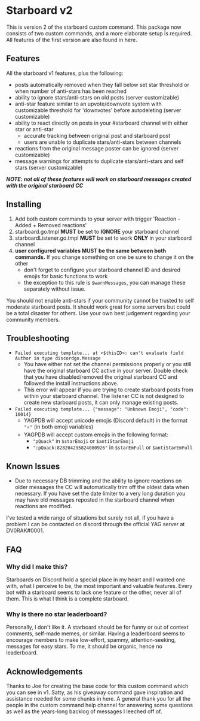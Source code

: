 # Starboard v2
This is version 2 of the starboard custom command. This package now consists of two custom commands, and a more elaborate setup is required. All features of the first version are also found in here.


## Features
All the starboard v1 features, plus the following:
- posts automatically removed when they fall below set star threshold or when number of anti-stars has been reached
- ability to ignore stars/anti-stars on old posts (server customizable)
- anti-star feature similar to an upvote/downvote system with customizable threshold for 'downvotes' before autodeleting (server customizable)
- ability to react directly on posts in your #starboard channel with either star or anti-star
  - accurate tracking between original post and starboard post
  - users are unable to duplicate stars/anti-stars between channels
 - reactions from the original message poster can be ignored (server customizable)
 - message warnings for attempts to duplicate stars/anti-stars and self stars (server customizable)

 ***NOTE: not all of these features will work on starboard messages created with the original starboard CC***
 
 
 ## Installing
 1. Add both custom commands to your server with trigger 'Reaction - Added + Removed reactions'
 2. starboard.go.tmpl **MUST** be set to **IGNORE** your starboard channel
 3. starboardListener.go.tmpl **MUST** be set to work **ONLY** in your starboard channel
 4. **user configured variables MUST be the same between both commands.** If you change something on one be sure to change it on the other
    - don't forget to configure your starboard channel ID and desired emojis for basic functions to work
    - the exception to this rule is `$warnMessages`, you can manage these separately without issue. 
    
You should not enable anti-stars if your community cannot be trusted to self moderate starboard posts. It should work great for some servers but could be a total disaster for others. Use your own best judgement regarding your community members. 


## **Troubleshooting**
- `Failed executing template... at <$thisID>: can't evaluate field Author in type discordgo.Message` 
  - You have either not set the channel permissions properly or you still have the original starboard CC active in your server. Double check that you have disabled/removed the original starboard CC and followed the install instructions above.
  - This error will appear if you are trying to create starboard posts from within your starboard channel. The listener CC is not designed to create new starboard posts, it can only manage existing posts.
- `Failed executing template... {"message": "Unknown Emoji", "code": 10014}`
  - YAGPDB will accept unicode emojis (Discord default) in the format `"⭐"` (in both emoji variables)
  - YAGPDB will accept custom emojis in the following format:
    - `"pQuack"` in `$starEmoji` or `$antiStarEmoji`
    - `":pQuack:828204295824080926"` in `$starEmFull` or `$antiStarEmFull`


## **Known Issues**
- Due to necessary DB trimming and the ability to ignore reactions on older messages the CC will automatically trim off the oldest data when necessary. 
  If you have set the date limiter to a very long duration you may have old messages reposted in the starboard channel when reactions are modified.
  
I've tested a wide range of situations but surely not all, if you have a problem I can be contacted on discord through the official YAG server at DV0RAK#0001.
 
 
 ## FAQ
### Why did I make this?
Starboards on Discord hold a special place in my heart and I wanted one with, what I perceive to be, the most important and valuable features. Every bot with a starboard seems to lack one feature or the other, never all of them. This is what I think is a complete starboard.


### Why is there no star leaderboard?
Personally, I don't like it. A starboard should be for funny or out of context comments, self-made memes, or similar. Having a leaderboard seems to encourage members to make low-effort, spammy, attention-seeking, messages for easy stars. To me, it should be organic, hence no leaderboard.


## Acknowledgements
Thanks to Joe for creating the base code for this custom command which you can see in v1. Satty, as his giveaway command gave inspiration and assistance needed for some chunks in here.
A general thank you for all the people in the custom command help channel for answering some questions as well as the years-long backlog of messages I leeched off of.
